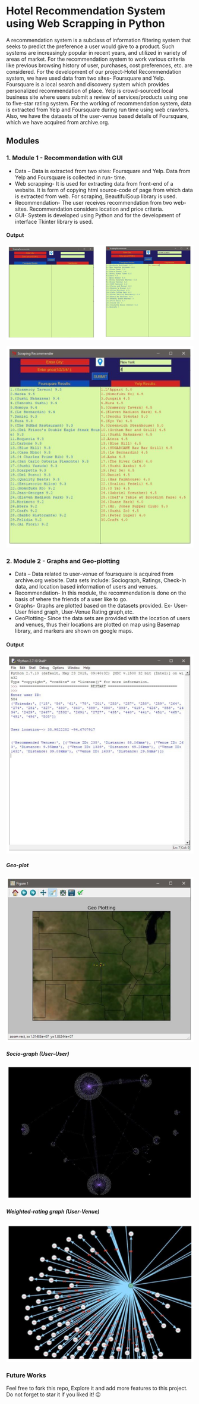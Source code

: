 # Hotel Recommendation System using Web Scrapping in Python



A recommendation system is a subclass of information filtering system that seeks to predict the preference a user would give to a product. Such systems are increasingly popular in recent years, and utilized in variety of areas of market. For the recommendation system to work various criteria like previous browsing history of user, purchases, cost preferences, etc. are considered.  For the development of our project-Hotel Recommendation system, we have used data from two sites- Foursquare and Yelp.   Foursquare is a local search and discovery system which provides personalized recommendation of place.   Yelp is crowd-sourced local business site where users submit a review of services/products using one to five-star rating system.  For the working of recommendation system, data is extracted from Yelp and Foursquare during run time using web crawlers.  Also, we have the datasets of the user-venue based details of Foursquare, which we have acquired from archive.org.



## Modules

### 1. Module 1 - Recommendation with GUI 

* Data – Data is extracted from two sites: Foursquare and Yelp. Data from Yelp and Foursquare is collected in run- time. 
* Web scrapping- It is used for extracting data from front-end of a website. It is form of copying html source-code of page from which data is extracted from web. For scraping, BeautifulSoup library is used. 
* Recommendation- The user receives recommendation from two web-sites. Recommendation considers location and price criteria. 
* GUI- System is developed using Python and for the development of interface Tkinter library is used.

#### Output

![module_1](./public/module_1.PNG)



![module_1_1](./public/module_1_1.PNG)





### 2. Module 2 - Graphs and Geo-plotting 



* Data – Data related to user-venue of foursquare is acquired from archive.org website. Data sets include: Sociograph, Ratings, Check-In data, and location based information of users and venues. 
* Recommendation- In this module, the recommendation is done on the basis of where the friends of a user like to go. 
* Graphs- Graphs are plotted based on the datasets provided. Ex- User-User friend graph, User-Venue Rating graph,etc. 
* GeoPlotting- Since the data sets are provided with the location of users and venues, thus their locations are plotted on map using Basemap library, and markers are shown on google maps. 

 #### Output

![module_2_1](./public/module_2_1.PNG)

##### Geo-plot

![module_2_2](./public/module_2_2.PNG)

##### Socio-graph (User-User)

![module_2_3](./public/module_2_3.PNG)

##### Weighted-rating graph (User-Venue)

![module_2_4](./public/module_2_4.PNG)





### Future Works

Feel free to fork this repo, Explore it and add more features to this project. Do not forget to star it if you liked it! :wink: